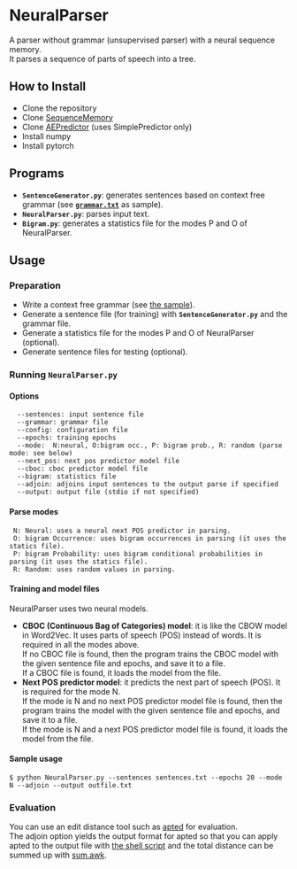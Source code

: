 # NeuralParser
A parser without grammar (unsupervised parser) with a neural sequence memory.  
It parses a sequence of parts of speech into a tree.

## How to Install
* Clone the repository
* Clone [SequenceMemory](https://github.com/rondelion/SequenceMemory)
* Clone [AEPredictor](https://github.com/rondelion/AEPredictor) (uses SimplePredictor only)
* Install numpy
* Install pytorch

## Programs
* __`SentenceGenerator.py`__: generates sentences based on context free grammar (see [__`grammar.txt`__](https://github.com/rondelion/NeuralParser/blob/main/grammar.txt) as sample).
* __`NeuralParser.py`__: parses input text.
* __`Bigram.py`__: generates a statistics file for the modes P and O of NeuralParser.

## Usage
### Preparation
* Write a context free grammar (see [the sample](https://github.com/rondelion/NeuralParser/blob/main/grammar.txt)).
* Generate a sentence file (for training) with __`SentenceGenerator.py`__ and the grammar file.
* Generate a statistics file for the modes P and O of NeuralParser (optional).
* Generate sentence files for testing (optional).

### Running __`NeuralParser.py`__
#### Options
      --sentences: input sentence file
      --grammar: grammar file
      --config: configuration file
      --epochs: training epochs
      --mode:  N:neural, O:bigram occ., P: bigram prob., R: random (parse mode: see below)
      --next_pos: next pos predictor model file
      --cboc: cboc predictor model file
      --bigram: statistics file
      --adjoin: adjoins input sentences to the output parse if specified
      --output: output file (stdio if not specified)

#### Parse modes

     N: Neural: uses a neural next POS predictor in parsing.  
     O: bigram Occurrence: uses bigram occurrences in parsing (it uses the statics file).  
     P: bigram Probability: uses bigram conditional probabilities in parsing (it uses the statics file).  
     R: Random: uses random values in parsing.
      
#### Training and model files

NeuralParser uses two neural models.  

- __CBOC (Continuous Bag of Categories) model__: it is like the CBOW model in Word2Vec.  It uses parts of speech (POS) instead of words.  It is required in all the modes above.  
If no CBOC file is found, then the program trains the CBOC model with the given sentence file and epochs, and save it to a file.  
If a CBOC file is found, it loads the model from the file.
- __Next POS predictor model__: it predicts the next part of speech (POS).  It is required for the mode N.  
If the mode is N and no next POS predictor model file is found, then the program trains the model with the given sentence file and epochs, and save it to a file.  
If the mode is N and a next POS predictor model file is found, it loads the model from the file.




#### Sample usage
```
$ python NeuralParser.py --sentences sentences.txt --epochs 20 --mode N --adjoin --output outfile.txt
```



### Evaluation

You can use an edit distance tool such as [apted](https://pypi.org/project/apted/) for evaluation.  
The adjoin option yields the output format for apted so that you can apply apted to the output file with [the shell script](https://github.com/rondelion/NeuralParser/blob/main/apted.sh) and the total distance can be summed up with [sum.awk](https://github.com/rondelion/NeuralParser/blob/main/sum.awk).

